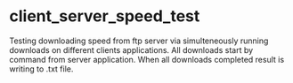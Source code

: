# client_server_speed_test
Testing downloading speed from ftp server via simulteneously running downloads on different clients applications. All downloads start by command from server application. When all downloads completed result is writing to .txt file. 

